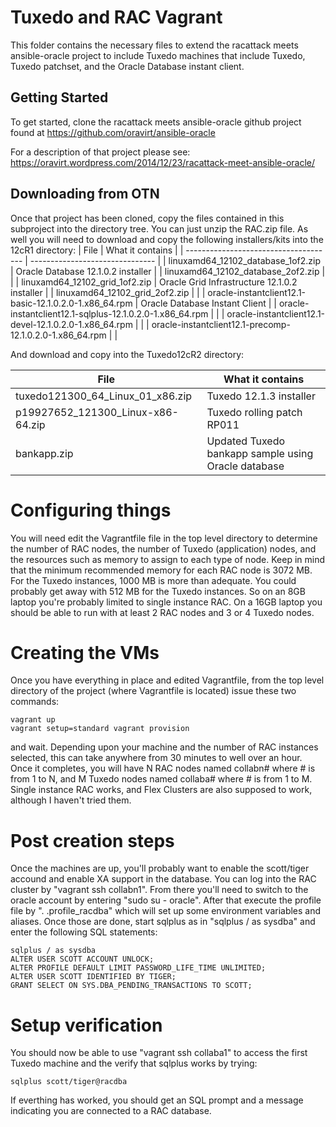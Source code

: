 # Tuxedo and RAC Vagrant
This folder contains the necessary files to extend the racattack meets ansible-oracle project to include Tuxedo machines that include Tuxedo, Tuxedo patchset, and the Oracle Database instant client.

## Getting Started
To get started, clone the racattack meets ansible-oracle github project found at https://github.com/oravirt/ansible-oracle

For a description of that project please see: https://oravirt.wordpress.com/2014/12/23/racattack-meet-ansible-oracle/

## Downloading from OTN
Once that project has been cloned, copy the files contained in this subproject into the directory tree.  You can just unzip the RAC.zip file.  As well you will need to download and copy the following installers/kits into the 12cR1 directory:
| File                                  | What it contains						|
| ------------------------------------- | -------------------------------				|
| linuxamd64_12102_database_1of2.zip	| Oracle Database 12.1.0.2 installer				|
| linuxamd64_12102_database_2of2.zip	|								|
| linuxamd64_12102_grid_1of2.zip	| Oracle Grid Infrastructure 12.1.0.2 installer			|
| linuxamd64_12102_grid_2of2.zip	|								|
| oracle-instantclient12.1-basic-12.1.0.2.0-1.x86_64.rpm	| Oracle Database Instant Client	|
| oracle-instantclient12.1-sqlplus-12.1.0.2.0-1.x86_64.rpm	|					|
| oracle-instantclient12.1-devel-12.1.0.2.0-1.x86_64.rpm	|					|
| oracle-instantclient12.1-precomp-12.1.0.2.0-1.x86_64.rpm	|					|

And download and copy into the Tuxedo12cR2 directory:

| File                                  | What it contains						|
| ------------------------------------- | -------------------------------				|
| tuxedo121300_64_Linux_01_x86.zip	| Tuxedo 12.1.3 installer					|
| p19927652_121300_Linux-x86-64.zip	| Tuxedo rolling patch RP011					|
| bankapp.zip				| Updated Tuxedo bankapp sample using Oracle database		|

# Configuring things
You will need edit the Vagrantfile file in the top level directory to determine the number of RAC nodes, the number of Tuxedo (application) nodes, and the resources such as memory to assign to each type of node.  Keep in mind that the minimum recommended memory for each RAC node is 3072 MB.  For the Tuxedo instances, 1000 MB is more than adequate.  You could probably get away with 512 MB for the Tuxedo instances.  So on an 8GB laptop you're probably limited to single instance RAC.  On a 16GB laptop you should be able to run with at least 2 RAC nodes and 3 or 4 Tuxedo nodes.

# Creating the VMs
Once you have everything in place and edited Vagrantfile, from the top level directory of the project (where Vagrantfile is located) issue these two commands:

	vagrant up
	vagrant setup=standard vagrant provision

and wait.  Depending upon your machine and the number of RAC instances selected, this can take anywhere from 30 minutes to well over an hour.  Once it completes, you will have N RAC nodes named collabn# where # is from 1 to N, and M Tuxedo nodes named collaba# where # is from 1 to M.  Single instance RAC works, and Flex Clusters are also supposed to work, although I haven't tried them.

# Post creation steps
Once the machines are up, you'll probably want to enable the scott/tiger accound and enable XA support in the database.  You can log into the RAC cluster by "vagrant ssh collabn1".  From there you'll need to switch to the oracle account by entering "sudo su - oracle".  After that execute the profile file by ". .profile_racdba" which will set up some environment variables and aliases.  Once those are done, start sqlplus as in "sqlplus / as sysdba" and enter the following SQL statements:

	sqlplus / as sysdba
	ALTER USER SCOTT ACCOUNT UNLOCK;
	ALTER PROFILE DEFAULT LIMIT PASSWORD_LIFE_TIME UNLIMITED;
	ALTER USER SCOTT IDENTIFIED BY TIGER;
	GRANT SELECT ON SYS.DBA_PENDING_TRANSACTIONS TO SCOTT;

# Setup verification
You should now be able to use "vagrant ssh collaba1" to access the first Tuxedo machine and the verify that sqlplus works by trying:

	sqlplus scott/tiger@racdba

If everthing has worked, you should get an SQL prompt and a message indicating you are connected to a RAC database.





